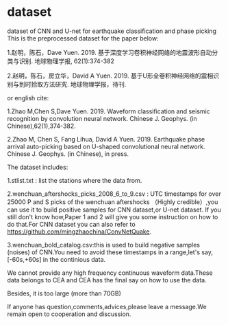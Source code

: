 # dataset
dataset of CNN and U-net for earthquake classification and phase picking
This is the preprocessed dataset for the paper below:

1.赵明，陈石，Dave Yuen. 2019. 基于深度学习卷积神经网络的地震波形自动分类与识别. 地球物理学报, 62(1):374-382

2.赵明，陈石，房立华，David A Yuen. 2019. 基于U形全卷积神经网络的震相识别与到时拾取方法研究. 地球物理学报，待刊.

or english cite:

1.Zhao M,Chen S,Dave Yuen. 2019. Waveform classification and seismic recognition by convolution neural network. Chinese J. Geophys. (in Chinese),62(1),374-382.

2.Zhao M, Chen S, Fang Lihua, David A Yuen.  2019. Earthquake phase arrival auto-picking based on   U-shaped convolutional neural network. Chinese J. Geophys. (in Chinese), in press.

The dataset includes:

1.stlist.txt : list the stations where the data from.

2.wenchuan_aftershocks_picks_2008_6_to_9.csv : UTC timestamps for over 25000 P and S picks of the wenchuan aftershocks （Highly credible）,you can use it to build positive samples for CNN dataset,or U-net dataset. If you still don't know how,Paper 1 and 2 will give you some instruction on how to do that.For CNN dataset you can also refer to https://github.com/mingzhaochina/ConvNetQuake.

3.wenchuan_bold_catalog.csv:this is used to build negative samples (noises) of CNN.You need to avoid these timestamps in a range,let's say,[-60s,+60s] in the continious data. 

We cannot provide any high frequency continuous waveform data.These data belongs to CEA and CEA has the final say on how to use the data.

Besides, it is too large (more than 70GB)

If anyone has question,comments,advices,please leave a message.We remain open to cooperation and discussion.

